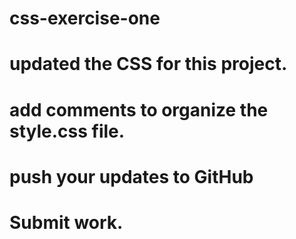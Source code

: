 # css-exercise-one
# updated the CSS for this project.
# add comments to organize the style.css file. 
# push your updates to GitHub
# Submit work. 

